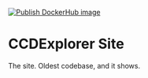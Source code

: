 [![Publish DockerHub image](https://github.com/ccdexplorer/ccdexplorer-site/actions/workflows/build-push.yml/badge.svg)](https://github.com/ccdexplorer/ccdexplorer-site/actions/workflows/build-push.yml)

# CCDExplorer Site

The site. Oldest codebase, and it shows. 